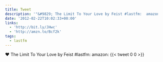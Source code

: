 ```yaml
---
title: Tweet
description: '"&#9829; The Limit To Your Love by Feist #lastfm:  amazon: "'
date: '2012-02-22T10:02:33+00:00'
links:
  - 'http://bit.ly/JHwc'
  - 'http://amzn.to/Bcf2k'
tags:
  - lastfm
---
```

&#9829; The Limit To Your Love by Feist #lastfm:  amazon: 
      {{< tweet 0 0 >}}
    
